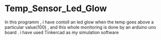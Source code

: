 # Temp_Sensor_Led_Glow
In this programm , i have contoll an led glow when the temp goes above a particular value(100) , and this whole monitoring is done by an arduino uno board . i have used Tinkercad as my simulation software
